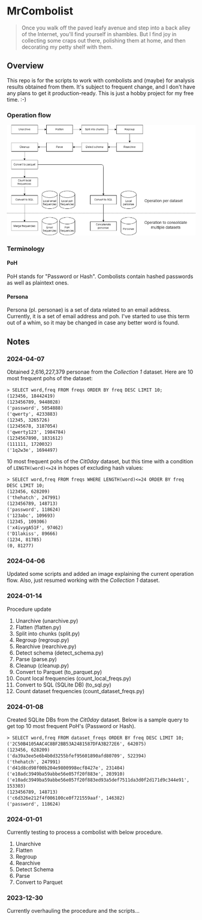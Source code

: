 # MrCombolist

> Once you walk off the paved leafy avenue and step into a back alley of the Internet, you'll find yourself in shambles.
> But I find joy in collecting some craps out there, polishing them at home, and then decorating my petty shelf with them.

## Overview

This repo is for the scripts to work with combolists and (maybe) for analysis results obtained from them.
It's subject to frequent change, and I don't have any plans to get it production-ready.
This is just a hobby project for my free time. :-)

### Operation flow

![Operation flow](./Image/operation_flow.png)

### Terminology

#### PoH

PoH stands for "Password or Hash".
Combolists contain hashed passwords as well as plaintext ones.

#### Persona

Persona (pl. personae) is a set of data related to an email address.
Currently, it is a set of email address and poh.
I've started to use this term out of a whim, so it may be changed in case any better word is found.

## Notes

### 2024-04-07

Obtained 2,616,227,379 personae from the *Collection 1* dataset.
Here are 10 most frequent pohs of the dataset:

```
> SELECT word,freq FROM freqs ORDER BY freq DESC LIMIT 10;
(123456, 18442419)
(123456789, 9448028)
('password', 5054888)
('qwerty', 4233883)
(12345, 3265726)
(12345678, 3187054)
('qwerty123', 1984784)
(1234567890, 1831612)
(111111, 1720032)
('1q2w3e', 1694497)
```

10 most frequent pohs of the *Cit0day* dataset, but this time with a condition of `LENGTH(word)<=24` in hopes of excluding hash values:

```
> SELECT word,freq FROM freqs WHERE LENGTH(word)<=24 ORDER BY freq DESC LIMIT 10;
(123456, 628209)
('thehatch', 247991)
(123456789, 148713)
('password', 118624)
('123abc', 109693)
(12345, 109306)
('x4ivygA51F', 97462)
('D1lakiss', 89666)
(1234, 81785)
(0, 81277)
```

### 2024-04-06

Updated some scripts and added an image explaining the current operation flow.
Also, just resumed working with the *Collection 1* dataset.

### 2024-01-14

Procedure update

1. Unarchive (unarchive.py)
2. Flatten (flatten.py)
3. Split into chunks (split.py)
4. Regroup (regroup.py)
5. Rearchive (rearchive.py)
6. Detect schema (detect_schema.py)
7. Parse (parse.py)
8. Cleanup (cleanup.py)
9. Convert to Parquet (to_parquet.py)
10. Count local frequencies (count_local_freqs.py)
11. Convert to SQL (SQLite DB) (to_sql.py)
12. Count dataset frequencies (count_dataset_freqs.py)

### 2024-01-08

Created SQLite DBs from the *Cit0day* dataset.
Below is a sample query to get top 10 most frequent PoH's (Password or Hash).

```
> SELECT word,freq FROM dataset_freqs ORDER BY freq DESC LIMIT 10;
('2C50B4105AAC4C8BF2BB53A2481587DFA3B272E6', 642075)
(123456, 628209)
('da39a3ee5e6b4b0d3255bfef95601890afd80709', 522394)
('thehatch', 247991)
('d41d8cd98f00b204e9800998ecf8427e', 231404)
('e10adc3949ba59abbe56e057f20f883e', 203910)
('e10adc3949ba59abbe56e057f20f883ed93a5def7511da3d0f2d171d9c344e91', 153303)
(123456789, 148713)
('c6d326e212f4f006100ce0f721559aaf', 146382)
('password', 118624)
```

### 2024-01-01

Currently testing to process a combolist with below procedure.

1. Unarchive
2. Flatten
3. Regroup
4. Rearchive
5. Detect Schema
6. Parse
7. Convert to Parquet

### 2023-12-30

Currently overhauling the procedure and the scripts...


